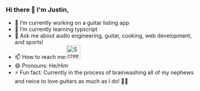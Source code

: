 ### Hi there 👋 I'm Justin,

- 🔭 I’m currently working on a guitar listing app
- 🌱 I’m currently learning typscript
- 💬 Ask me about audio engineering, guitar, cooking, web development, and sports!
- 📫 How to reach me:<img width="36" alt="Screen Shot 2022-02-26 at 8 33 14 AM" src="https://user-images.githubusercontent.com/87906218/155851086-76ee6fb7-c8dd-4b18-a12d-9feae75036ad.png">
- 😄 Pronouns: He/Him
- ⚡ Fun fact: Currently in the process of brainwashing all of my nephews and neice to love guitars as much as I do! 🤘🎸

<!--
**justinpeisker/justinpeisker** is a ✨ _special_ ✨ repository because its `README.md` (this file) appears on your GitHub profile.

Here are some ideas to get you started:


-->
